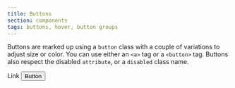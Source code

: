 ```yaml
---
title: Buttons
section: components
tags: buttons, hover, button groups
---
```


Buttons are marked up using a `button` class with a couple of variations to adjust size or color. You can use either an `<a>` tag or a `<button>` tag. Buttons also respect the disabled `attribute`, or a `disabled` class name.

<example packages="oxygen">
  <a class="button">Link</a>
  <button class="button">Button</button>
</example>
